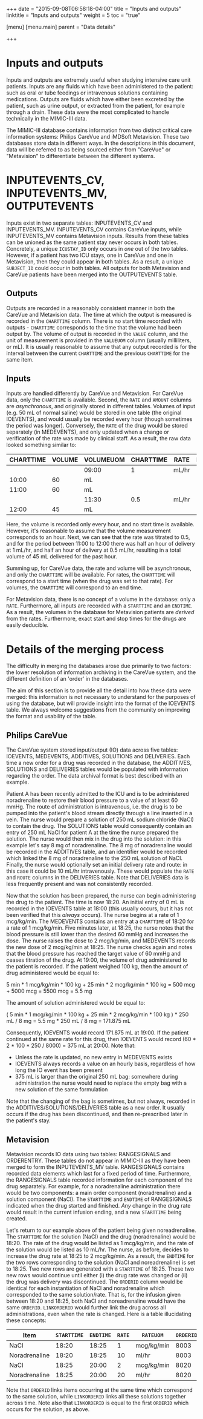 +++
date = "2015-09-08T06:58:18-04:00"
title = "Inputs and outputs"
linktitle = "Inputs and outputs"
weight = 5
toc = "true"

[menu]
  [menu.main]
    parent = "Data details"

+++

# Inputs and outputs

Inputs and outputs are extremely useful when studying intensive care unit patients. Inputs are any fluids which have been administered to the patient: such as oral or tube feedings or intravenous solutions containing medications. Outputs are fluids which have either been excreted by the patient, such as urine output, or extracted from the patient, for example through a drain.
These data were the most complicated to handle technically in the MIMIC-III data. 

The MIMIC-III database contains information from two distinct critical care information systems: Philips CareVue and iMDSoft Metavision. These two databases store data in different ways. In the descriptions in this document, data will be referred to as being sourced either from "CareVue" or "Metavision" to differentiate between the different systems.

# INPUTEVENTS_CV, INPUTEVENTS_MV, OUTPUTEVENTS

Inputs exist in two separate tables: INPUTEVENTS\_CV and INPUTEVENTS\_MV. INPUTEVENTS\_CV contains CareVue inputs, while INPUTEVENTS\_MV contains Metavision inputs. Results from these tables can be unioned as the same patient stay never occurs in both tables. Concretely, a unique `ICUSTAY_ID` only occurs in *one* out of the two tables. However, if a patient has two ICU stays, one in CareVue and one in Metavision, then they could appear in both tables. As a result, a unique `SUBJECT_ID` could occur in both tables.
All outputs for both Metavision and CareVue patients have been merged into the OUTPUTEVENTS table.

## Outputs

Outputs are recorded in a reasonably consistent manner in both the CareVue and Metavision data. The time at which the output is measured is recorded in the `CHARTTIME` column. There is no start time recorded with outputs - `CHARTTIME` corresponds to the time that the volume had been output by. The volume of output is recorded in the `VALUE` column, and the unit of measurement is provided in the `VALUEUOM` column (usually milliliters, or mL).
It is usually reasonable to assume that any output recorded is for the interval between the current `CHARTTIME` and the previous `CHARTTIME` for the same item.

## Inputs

Inputs are handled differently by CareVue and Metavision. For CareVue data, only the `CHARTTIME` is available. Second, the `RATE` and `AMOUNT` columns are *asynchronous*, and originally stored in different tables. Volumes of input (e.g. 50 mL of normal saline) would be stored in one table (the original IOEVENTS), and would usually be recorded every hour (though sometimes the period was longer). Conversely, the `RATE` of the drug would be stored separately (in MEDEVENTS), and only updated when a change or verification of the rate was made by clinical staff. As a result, the raw data looked something similar to:

CHARTTIME | VOLUME | VOLUMEUOM | CHARTTIME | RATE | RATEUOM
---- | ---- | ---- | ---- | ---- | ----
 | | | 09:00 | 1 | mL/hr
10:00 | 60 | mL | | |
11:00 | 60  | mL | | |
 | | | 11:30 | 0.5 | mL/hr
12:00 | 45 | mL | | |

Here, the volume is recorded only every hour, and no start time is available. However, it's reasonable to assume that the volume measurement corresponds to an hour. Next, we can see that the rate was titrated to 0.5, and for the period between 11:00 to 12:00 there was half an hour of delivery at 1 mL/hr, and half an hour of delivery at 0.5 mL/hr, resulting in a total volume of 45 mL delivered for the past hour.

Summing up, for CareVue data, the rate and volume will be asynchronous, and only the `CHARTTIME` will be available. For rates, the `CHARTTIME` will correspond to a start time (when the drug was set to that rate). For volumes, the `CHARTTIME` will correspond to an end time.

For Metavision data, there is no concept of a volume in the database: only a `RATE`. Furthermore, all inputs are recorded with a `STARTTIME` and an `ENDTIME`. As a result, the volumes in the database for Metavision patients are *derived* from the rates. Furthermore, exact start and stop times for the drugs are easily deducible.

<!--
TODO: ORDERID description, ORIGINALAMOUNT, etc.
-->

# Details of the merging process

The difficulty in merging the databases arose due primarily to two factors: the lower resolution of information archiving in the CareVue system, and the different definition of an 'order' in the databases.

The aim of this section is to provide all the detail into how these data were merged: this information is not necessary to understand for the purposes of using the database, but will provide insight into the format of the IOEVENTS table. We always welcome suggestions from the community on improving the format and usability of the table.

## Philips CareVue

The CareVue system stored input/output (IO) data across five tables: IOEVENTS, MEDEVENTS, ADDITIVES, SOLUTIONS and DELIVERIES. Each time a new order for a drug was recorded in the database, the ADDITIVES, SOLUTIONS and DELIVERIES tables would be populated with information regarding the order. The data archival format is best described with an example.

Patient A has been recently admitted to the ICU and is to be administered noradrenaline to restore their blood pressure to a value of at least 60 mmHg. The route of administration is intravenous, i.e. the drug is to be pumped into the patient's blood stream directly through a line inserted in a vein. The nurse would prepare a solution of 250 mL sodium chloride (NaCl) to contain the drug. The SOLUTIONS table would consequently contain an entry of 250 mL NaCl for patient A at the time the nurse prepared the solution. The nurse would then mix in the drug into the solution: in this example let's say 8 mg of noradrenaline. The 8 mg of noradrenaline would be recorded in the ADDITIVES table, and an identifier would be recorded which linked the 8 mg of noradrenaline to the 250 mL solution of NaCl. Finally, the nurse would optionally set an initial delivery rate and route: in this case it could be 10 mL/hr intravenously. These would populate the `RATE` and `ROUTE` columns in the DELIVERIES table. Note that DELIVERIES data is less frequently present and was not consistently recorded.

Now that the solution has been prepared, the nurse can begin administering the drug to the patient. The time is now 18:20. An initial entry of 0 mL is recorded in the IOEVENTS table at 18:00 (this usually occurs, but it has not been verified that this *always* occurs). The nurse begins at a rate of 1 mcg/kg/min. The MEDEVENTS contains an entry at a `CHARTTIME` of 18:20 for a rate of 1 mcg/kg/min. Five minutes later, at 18:25, the nurse notes that the blood pressure is still lower than the desired 60 mmHg and increases the dose. The nurse raises the dose to 2 mcg/kg/min, and MEDEVENTS records the new dose of 2 mcg/kg/min at 18:25. The nurse checks again and notes that the blood pressure has reached the target value of 60 mmHg and ceases titration of the drug. At 19:00, the volume of drug administered to the patient is recorded. If the patient weighed 100 kg, then the amount of drug administered would be equal to:

5 min * 1 mcg/kg/min * 100 kg + 25 min * 2 mcg/kg/min * 100 kg
= 500 mcg + 5000 mcg
= 5500 mcg = 5.5 mg

The amount of solution administered would be equal to:

( 5 min * 1 mcg/kg/min * 100 kg + 25 min * 2 mcg/kg/min * 100 kg ) * 250 mL / 8 mg
= 5.5 mg * 250 mL / 8 mg
= 171.875 mL

Consequently, IOEVENTS would record 171.875 mL at 19:00. If the patient continued at the same rate for this drug, then IOEVENTS would record (60 * 2 * 100 * 250 / 8000) = 375 mL at 20:00. Note that:

 - Unless the rate is updated, no new entry in MEDEVENTS exists
 - IOEVENTS always records a value on an hourly basis, regardless of how long the IO event has been present
 - 375 mL is larger than the original 250 mL bag: somewhere during administration the nurse would need to replace the empty bag with a new solution of the same formulation

Note that the changing of the bag is sometimes, but not always, recorded in the ADDITIVES/SOLUTIONS/DELIVERIES table as a new order. It usually occurs if the drug has been discontinued, and then re-prescribed later in the patient's stay.

## Metavision

Metavision records IO data using two tables: RANGESIGNALS and ORDERENTRY. These tables do not appear in MIMIC-III as they have been merged to form the INPUTEVENTS_MV table. RANGESIGNALS contains recorded data elements which last for a fixed period of time. Furthermore, the RANGESIGNALS table recorded information for each component of the drug separately. For example, for a noradrenaline administration there would be two components: a main order component (noradrenaline) and a solution component (NaCl). The `STARTTIME` and `ENDTIME` of RANGESIGNALS indicated when the drug started and finished. *Any* change in the drug rate would result in the current infusion ending, and a new `STARTTIME` being created.

Let's return to our example above of the patient being given noreadrenaline. The `STARTTIME` for the solution (NaCl) and the drug (noradrenaline) would be 18:20. The rate of the drug would be listed as 1 mcg/kg/min, and the rate of the solution would be listed as 10 mL/hr. The nurse, as before, decides to increase the drug rate at 18:25 to 2 mcg/kg/min. As a result, the `ENDTIME` for the two rows corresponding to the solution (NaCl and noreadrenaline) is set to 18:25. Two new rows are generated with a `STARTTIME` of 18:25. These two new rows would continue until either (i) the drug rate was changed or (ii) the drug was delivery was discontinued. The `ORDERID` column would be identical for each instantiation of NaCl and noradrenaline which corresponded to the same solution/rate. That is, for the infusion given between 18:20 and 18:25, both NaCl and noreadrenaline would have the same `ORDERID`. `LINKORDERID` would further link the drug across all administrations, even when the rate is changed. Here is a table illucidating these concepts:

Item | `STARTTIME` | `ENDTIME` | `RATE` | `RATEUOM` | `ORDERID` | `LINKORDERID`
---- | ---- | ---- | ---- | ---- | ---- | ----
NaCl | 18:20 | 18:25 | 1 | mcg/kg/min | 8003 | 8003
Noradrenaline | 18:20 | 18:25 | 10 | ml/hr | 8003 | 8003
NaCl | 18:25 | 20:00 | 2 | mcg/kg/min | 8020 | 8003
Noradrenaline | 18:25 | 20:00 | 20 | ml/hr | 8020 | 8003

Note that `ORDERID` links items occurring at the same time which correspond to the same solution, while `LINKORDERID` links all these solutions together across time. Note also that `LINKORDERID` is equal to the first `ORDERID` which occurs for the solution, as above.
